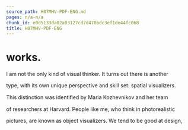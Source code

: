 ```yaml
---
source_path: H07MHV-PDF-ENG.md
pages: n/a-n/a
chunk_id: e0d5133da02a03127cd7d470bdc3ef1de44fc068
title: H07MHV-PDF-ENG
---
```

# works.

I am not the only kind of visual thinker. It turns out there is another

type, with its own unique perspective and skill set: spatial visualizers.

This distinction was identiﬁed by Maria Kozhevnikov and her team

of researchers at Harvard. People like me, who think in photorealistic

pictures, are known as object visualizers. We tend to be good at design,
